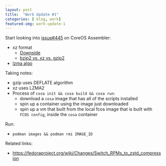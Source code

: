 ```yaml
---
layout: post
title:  "Work Update #1"
categories: [ blog, work]
featured-img: work-update-1
---
```


Start looking into [issue#445](https://github.com/coreos/coreos-assembler/issues/445) on CoreOS Assembler:

 - xz format
    - [Downside](https://www.nongnu.org/lzip/xz_inadequate.html)
    - [bzip2 vs. xz vs. gzip2](https://unix.stackexchange.com/questions/108100/why-are-tar-archive-formats-switching-to-xz-compression-to-replace-bzip2-and-wha)
 - [lzma algo](https://en.wikipedia.org/wiki/Lempel%E2%80%93Ziv%E2%80%93Markov_chain_algorithm)

Taking notes:
- gzip uses DEFLATE algorithm
- xz uses LZMA2
- Process of `cosa init && cosa build && cosa run`: 
    * download a `cosa` image that has all of the scripts installed
    * spin up a container using the image just downloaded
    * spin up a vm that built from the local fcos image that is built with `FCOS config`, inside the `cosa` container

Run:
- `podman images && podman rmi IMAGE_ID`

Related links:
- https://fedoraproject.org/wiki/Changes/Switch_RPMs_to_zstd_compression

